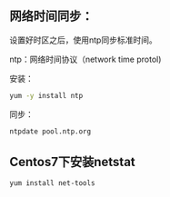## 网络时间同步：

设置好时区之后，使用ntp同步标准时间。

ntp：网络时间协议（network time protol)

安装：
```bash
yum -y install ntp
```

同步：
```bash
ntpdate pool.ntp.org
```

## Centos7下安装netstat
```bash
yum install net-tools
```